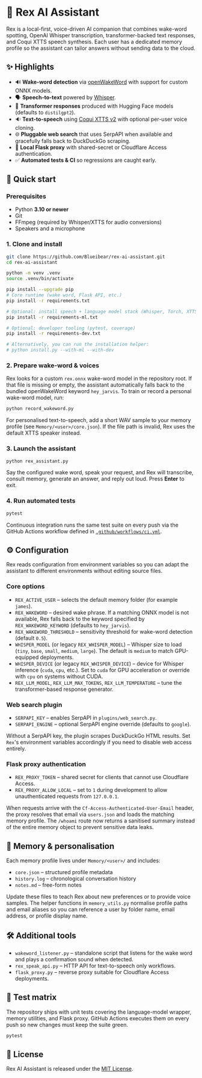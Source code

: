 # 🧠 Rex AI Assistant

Rex is a local-first, voice-driven AI companion that combines wake-word
spotting, OpenAI Whisper transcription, transformer-backed text
responses, and Coqui XTTS speech synthesis. Each user has a dedicated
memory profile so the assistant can tailor answers without sending data
to the cloud.

## ✨ Highlights

- 🔊 **Wake-word detection** via [openWakeWord](https://github.com/dscripka/openWakeWord) with support for custom ONNX models.
- 🗣️ **Speech-to-text** powered by [Whisper](https://github.com/openai/whisper).
- 🧠 **Transformer responses** produced with Hugging Face models (defaults to `distilgpt2`).
- 🔉 **Text-to-speech** using [Coqui XTTS v2](https://github.com/coqui-ai/TTS) with optional per-user voice cloning.
- 🌐 **Pluggable web search** that uses SerpAPI when available and gracefully falls back to DuckDuckGo scraping.
- 🔐 **Local Flask proxy** with shared-secret or Cloudflare Access authentication.
- ✅ **Automated tests & CI** so regressions are caught early.

## 🚀 Quick start

### Prerequisites

- Python **3.10 or newer**
- Git
- FFmpeg (required by Whisper/XTTS for audio conversions)
- Speakers and a microphone

### 1. Clone and install

```bash
git clone https://github.com/Blueibear/rex-ai-assistant.git
cd rex-ai-assistant

python -m venv .venv
source .venv/bin/activate

pip install --upgrade pip
# Core runtime (wake word, Flask API, etc.)
pip install -r requirements.txt

# Optional: install speech + language model stack (Whisper, Torch, XTTS)
pip install -r requirements-ml.txt

# Optional: developer tooling (pytest, coverage)
pip install -r requirements-dev.txt

# Alternatively, you can run the installation helper:
# python install.py --with-ml --with-dev
```

### 2. Prepare wake-word & voices

Rex looks for a custom `rex.onnx` wake-word model in the repository root.
If that file is missing or empty, the assistant automatically falls back
to the bundled openWakeWord keyword `hey_jarvis`. To train or record a
personal wake-word model, run:

```bash
python record_wakeword.py
```

For personalised text-to-speech, add a short WAV sample to your memory
profile (see `Memory/<user>/core.json`). If the file path is invalid,
Rex uses the default XTTS speaker instead.

### 3. Launch the assistant

```bash
python rex_assistant.py
```

Say the configured wake word, speak your request, and Rex will transcribe,
consult memory, generate an answer, and reply out loud. Press **Enter**
to exit.

### 4. Run automated tests

```bash
pytest
```

Continuous integration runs the same test suite on every push via the
GitHub Actions workflow defined in [`.github/workflows/ci.yml`](.github/workflows/ci.yml).

## ⚙️ Configuration

Rex reads configuration from environment variables so you can adapt the
assistant to different environments without editing source files.

### Core options

- `REX_ACTIVE_USER` – selects the default memory folder (for example `james`).
- `REX_WAKEWORD` – desired wake phrase. If a matching ONNX model is not
  available, Rex falls back to the keyword specified by
  `REX_WAKEWORD_KEYWORD` (defaults to `hey_jarvis`).
- `REX_WAKEWORD_THRESHOLD` – sensitivity threshold for wake-word detection
  (default `0.5`).
- `WHISPER_MODEL` (or legacy `REX_WHISPER_MODEL`) – Whisper size to load
  (`tiny`, `base`, `small`, `medium`, `large`). The default is `medium` to
  match GPU-equipped deployments.
- `WHISPER_DEVICE` (or legacy `REX_WHISPER_DEVICE`) – device for Whisper
  inference (`cuda`, `cpu`, etc.). Set to `cuda` for GPU acceleration or
  override with `cpu` on systems without CUDA.
- `REX_LLM_MODEL`, `REX_LLM_MAX_TOKENS`, `REX_LLM_TEMPERATURE` – tune the
  transformer-based response generator.

### Web search plugin

- `SERPAPI_KEY` – enables SerpAPI in `plugins/web_search.py`.
- `SERPAPI_ENGINE` – optional SerpAPI engine override (defaults to `google`).

Without a SerpAPI key, the plugin scrapes DuckDuckGo HTML results. Set
`Rex`'s environment variables accordingly if you need to disable web
access entirely.

### Flask proxy authentication

- `REX_PROXY_TOKEN` – shared secret for clients that cannot use Cloudflare Access.
- `REX_PROXY_ALLOW_LOCAL` – set to `1` during development to allow
  unauthenticated requests from `127.0.0.1`.

When requests arrive with the `Cf-Access-Authenticated-User-Email`
header, the proxy resolves that email via `users.json` and loads the
matching memory profile. The `/whoami` route now returns a sanitised
summary instead of the entire memory object to prevent sensitive data
leaks.

## 🧠 Memory & personalisation

Each memory profile lives under `Memory/<user>/` and includes:

- `core.json` – structured profile metadata
- `history.log` – chronological conversation history
- `notes.md` – free-form notes

Update these files to teach Rex about new preferences or to provide
voice samples. The helper functions in `memory_utils.py` normalise
profile paths and email aliases so you can reference a user by folder
name, email address, or profile display name.

## 🛠️ Additional tools

- `wakeword_listener.py` – standalone script that listens for the wake word and plays a confirmation sound when detected.
- `rex_speak_api.py` – HTTP API for text-to-speech only workflows.
- `flask_proxy.py` – reverse proxy suitable for Cloudflare Access deployments.

## 🧪 Test matrix

The repository ships with unit tests covering the language-model wrapper,
memory utilities, and Flask proxy. GitHub Actions executes them on every
push so new changes must keep the suite green.

```bash
pytest
```

## 📄 License

Rex AI Assistant is released under the [MIT License](LICENSE).
